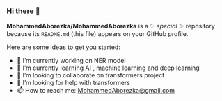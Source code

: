 ### Hi there 👋


**MohammedAborezka/MohammedAborezka** is a ✨ _special_ ✨ repository because its `README.md` (this file) appears on your GitHub profile.

Here are some ideas to get you started:

- 🔭 I’m currently working on NER model
- 🌱 I’m currently learning AI , machine learning and deep learning
- 👯 I’m looking to collaborate on transformers project 
- 🤔 I’m looking for help with transformers
- 📫 How to reach me: MohammedAborezka@gmail.com

